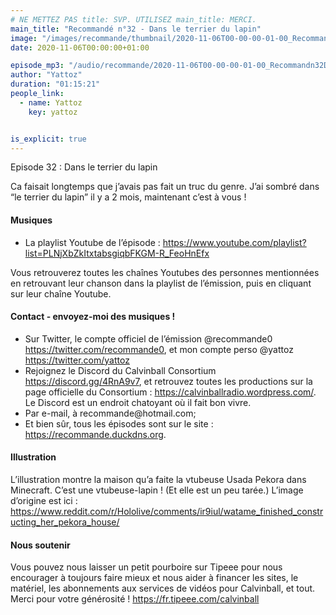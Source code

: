 ```yaml
---
# NE METTEZ PAS title: SVP. UTILISEZ main_title: MERCI.
main_title: "Recommandé n°32 - Dans le terrier du lapin"
image: "/images/recommande/thumbnail/2020-11-06T00-00-00-01-00_Recommandn32Dansleterrierdulapin.jpg"
date: 2020-11-06T00:00:00+01:00

episode_mp3: "/audio/recommande/2020-11-06T00-00-00-01-00_Recommandn32Dansleterrierdulapin.mp3"
author: "Yattoz"
duration: "01:15:21"
people_link: 
  - name: Yattoz
    key: yattoz


is_explicit: true
---
```


<PodcastHeader/>

<!-- ECRIRE LA DESCRIPTION DE L'EPISODE SOUS CETTE LIGNE -->


 Episode 32 : Dans le terrier du lapin 

<p>Ca faisait longtemps que j’avais pas fait un truc du genre. J’ai sombré dans “le terrier du lapin” il y a 2 mois, maintenant c’est à vous !</p>

<h4>Musiques</h4>

<ul>
  <li>La playlist Youtube de l’épisode : <a href="https://www.youtube.com/playlist?list=PLNjXbZkItxtabsgiqbFKGM-R_FeoHnEfx" rel="nofollow">https://www.youtube.com/playlist?list=PLNjXbZkItxtabsgiqbFKGM-R_FeoHnEfx</a></li>
</ul>

<p>Vous retrouverez toutes les chaînes Youtubes des personnes mentionnées en retrouvant leur chanson dans la playlist de l’émission, puis en cliquant sur leur chaîne Youtube.</p>

<h4>Contact - envoyez-moi des musiques !</h4>

<ul>
  <li>Sur Twitter, le compte officiel de l’émission @recommande0 <a href="https://twitter.com/recommande0" rel="nofollow">https://twitter.com/recommande0</a>, et mon compte perso @yattoz <a href="https://twitter.com/yattoz" rel="nofollow">https://twitter.com/yattoz</a></li>
  <li>Rejoignez le Discord du Calvinball Consortium <a href="https://discord.gg/4RnA9v7" rel="nofollow">https://discord.gg/4RnA9v7</a>, et retrouvez toutes les productions sur la page officielle du Consortium : <a href="https://calvinballradio.wordpress.com/" rel="nofollow">https://calvinballradio.wordpress.com/</a>. Le Discord est un endroit chatoyant où il fait bon vivre.</li>
  <li>Par e-mail, à recommande@hotmail.com;</li>
  <li>Et bien sûr, tous les épisodes sont sur le site : <a href="https://recommande.duckdns.org" rel="nofollow">https://recommande.duckdns.org</a>.</li>
</ul>

<h4>Illustration</h4>

<p>L’illustration montre la maison qu’a faite la vtubeuse Usada Pekora dans Minecraft. C’est une vtubeuse-lapin ! (Et elle est un peu tarée.) L’image d’origine est ici : <a href="https://www.reddit.com/r/Hololive/comments/ir9iul/watame_finished_constructing_her_pekora_house/" rel="nofollow">https://www.reddit.com/r/Hololive/comments/ir9iul/watame_finished_constructing_her_pekora_house/</a></p>

<h4>Nous soutenir</h4>

<p>Vous pouvez nous laisser un petit pourboire sur Tipeee pour nous encourager à toujours faire mieux et nous aider à financer les sites, le matériel, les abonnements aux services de vidéos pour Calvinball, et tout. Merci pour votre générosité ! <a href="https://fr.tipeee.com/calvinball" rel="nofollow">https://fr.tipeee.com/calvinball</a></p>



